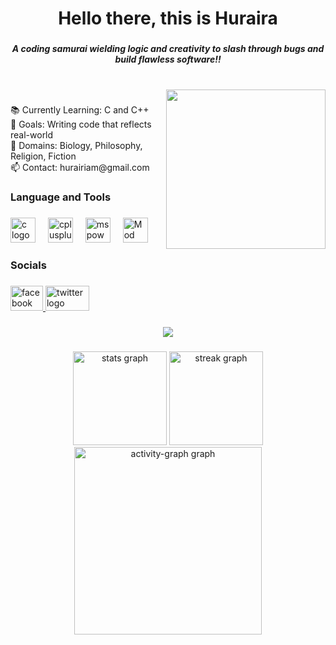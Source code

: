 <h1 align="center">Hello there, this is Huraira </h1>

###

<h5 align="center">A coding samurai wielding logic and creativity to slash through bugs and build flawless software!!</h5>

###

<br clear="both">

<img align="right" height="255" src="https://media1.tenor.com/m/dIWPRDexMxUAAAAd/gintama-gintoki.gifdAAAAABAw"  />

###

<p align="left">📚 Currently Learning: C and C++<br>🎯 Goals: Writing code that reflects real-world<br>🎲 Domains: Biology, Philosophy, Religion, Fiction<br>📫 Contact: hurairiam@gmail.com</p>

###

<h3 align="left">Language and Tools</h3>

###

<div align="left">
  <img src="https://cdn.jsdelivr.net/gh/devicons/devicon/icons/c/c-original.svg" height="40" alt="c logo"  />
  <img width="12" />
  <img src="https://cdn.jsdelivr.net/gh/devicons/devicon/icons/cplusplus/cplusplus-original.svg" height="40" alt="cplusplus logo"  />
  <img width="12" />
  <!-- Microsoft PowerPoint Icon -->
  <img src="https://mailmeteor.com/logos/assets/PNG/Microsoft_Office_PowerPoint_Logo_512px.png" height="40" alt="ms powerpoint" title="MS PowerPoint" />
  <img width="12" />
  <!-- Mod Organizer 2 Icon -->
  <img src="https://staticdelivery.nexusmods.com/mods/1704/images/64844/64844-1685660261-1698489989.png" height="40" alt="Mod Organizer 2" title="Mod Organizer 2" />
</div>

###

<h3 align="left">Socials</h3>

###

<div align="left">
  <a href="https://www.facebook.com/hurairiam.405" target="_blank">
    <img src="https://raw.githubusercontent.com/maurodesouza/profile-readme-generator/master/src/assets/icons/social/facebook/default.svg" width="52" height="40" alt="facebook logo"  />
  </a>
  <a href="https://x.com/hurairiamX" target="_blank" style="display:inline-block; padding-right:8px;">
    <img src="https://raw.githubusercontent.com/maurodesouza/profile-readme-generator/master/src/assets/icons/social/twitter/default.svg" width="70" height="40" alt="twitter logo"  />
  </a>
</div>

###

<div align="center">
  <img src="https://visitor-badge.laobi.icu/badge?page_id=Hurairiam.Hurairiam&"  />
</div>

###

<div align="center">
  <img src="https://github-readme-stats.vercel.app/api?username=Hurairiam&hide_title=true&hide_rank=false&show_icons=true&include_all_commits=true&count_private=true&disable_animations=false&theme=radical&locale=en&hide_border=true&order=1" height="150" alt="stats graph"  />
  <img src="https://streak-stats.demolab.com?user=Hurairiam&locale=en&mode=daily&theme=radical&hide_border=true&border_radius=0&order=3" height="150" alt="streak graph"  />
  <img src="https://github-readme-activity-graph.vercel.app/graph?username=Hurairiam&radius=0&theme=redical&area=true&order=5&custom_title=Contribution%20Graph&hide_border=true&hide_title=true" height="300" alt="activity-graph graph"  />
</div>

###
